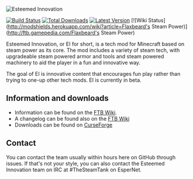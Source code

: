 ![Esteemed Innovation](https://github.com/Esteemed-Innovation/Esteemed-Innovation/blob/1.10/src/main/resources/logoblank.png)

[![Build Status](https://travis-ci.org/Esteemed-Innovation/Esteemed-Innovation.svg?branch=1.10)](https://travis-ci.org/Esteemed-Innovation/Esteemed-Innovation)
[![Total Downloads](http://modshields.herokuapp.com/totaldl?id=flaxbeards-steam-power)](http://minecraft.curseforge.com/projects/flaxbeards-steam-power)
[![Latest Version](http://modshields.herokuapp.com/latestversion?id=flaxbeards-steam-power)](http://minecraft.curseforge.com/projects/flaxbeards-steam-power/files/latest)
[![Wiki Status](http://modshields.herokuapp.com/wiki?article=Flaxbeard's Steam Power)](http://ftb.gamepedia.com/Flaxbeard's Steam Power)

Esteemed Innovation, or EI for short, is a tech mod for Minecraft based on steam power as its core. The mod includes a variety of steam tech, with upgradeable steam powered armor and tools and steam powered machinery to aid the player in a fun and innovative way.

The goal of EI is innovative content that encourages fun play rather than trying to one-up other tech mods. EI is currently in beta.

## Information and downloads
* Information can be found on the [FTB Wiki](http://ftb.gamepedia.com/Flaxbeard's_Steam_Power).
* A changelog can be found also on the [FTB Wiki](http://ftb.gamepedia.com/Flaxbeard's_Steam_Power/Changelog)
* Downloads can be found on [CurseForge](http://minecraft.curseforge.com/mc-mods/224867-flaxbeards-steam-power/)

## Contact
You can contact the team usually within hours here on GitHub through issues. If that's not your style, you can also contact the Esteemed Innovation team on IRC at #TheSteamTank on EsperNet.
